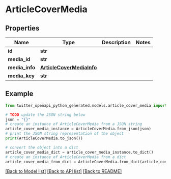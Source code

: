 # ArticleCoverMedia


## Properties

Name | Type | Description | Notes
------------ | ------------- | ------------- | -------------
**id** | **str** |  | 
**media_id** | **str** |  | 
**media_info** | [**ArticleCoverMediaInfo**](ArticleCoverMediaInfo.md) |  | 
**media_key** | **str** |  | 

## Example

```python
from twitter_openapi_python_generated.models.article_cover_media import ArticleCoverMedia

# TODO update the JSON string below
json = "{}"
# create an instance of ArticleCoverMedia from a JSON string
article_cover_media_instance = ArticleCoverMedia.from_json(json)
# print the JSON string representation of the object
print(ArticleCoverMedia.to_json())

# convert the object into a dict
article_cover_media_dict = article_cover_media_instance.to_dict()
# create an instance of ArticleCoverMedia from a dict
article_cover_media_from_dict = ArticleCoverMedia.from_dict(article_cover_media_dict)
```
[[Back to Model list]](../README.md#documentation-for-models) [[Back to API list]](../README.md#documentation-for-api-endpoints) [[Back to README]](../README.md)


